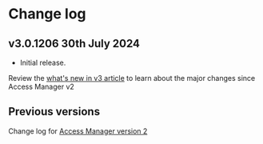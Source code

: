 # Change log

## v3.0.1206 30th July 2024
- Initial release.

Review the [what's new in v3 article](./whats-new.md) to learn about the major changes since Access Manager v2

## Previous versions
Change log for [Access Manager version 2](https://docs.lithnet.io/ams/v2.0/change-log)